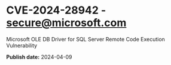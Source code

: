 # CVE-2024-28942 - secure@microsoft.com

Microsoft OLE DB Driver for SQL Server Remote Code Execution Vulnerability

**Publish date:** 2024-04-09
